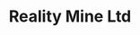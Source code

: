 ---
title: Reality Mine Ltd
link: http://www.realitymine.com
logo: reality_mine.png

# Events sponsored denoted by `<hackday>` and sponsorship amount/resource
events:
  11-manchester: "£500 towards event costs"
---